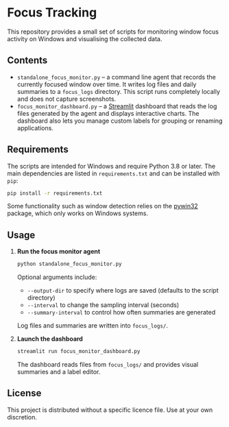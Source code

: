 # Focus Tracking

This repository provides a small set of scripts for monitoring window focus activity on Windows and visualising the collected data.

## Contents

* `standalone_focus_monitor.py` – a command line agent that records the currently focused window over time. It writes log files and daily summaries to a `focus_logs` directory. This script runs completely locally and does not capture screenshots.
* `focus_monitor_dashboard.py` – a [Streamlit](https://streamlit.io/) dashboard that reads the log files generated by the agent and displays interactive charts. The dashboard also lets you manage custom labels for grouping or renaming applications.

## Requirements

The scripts are intended for Windows and require Python 3.8 or later. The main dependencies are listed in `requirements.txt` and can be installed with `pip`:

```bash
pip install -r requirements.txt
```

Some functionality such as window detection relies on the [pywin32](https://pypi.org/project/pywin32/) package, which only works on Windows systems.

## Usage

1. **Run the focus monitor agent**
   ```bash
   python standalone_focus_monitor.py
   ```
   Optional arguments include:
   - `--output-dir` to specify where logs are saved (defaults to the script directory)
   - `--interval` to change the sampling interval (seconds)
   - `--summary-interval` to control how often summaries are generated

   Log files and summaries are written into `focus_logs/`.

2. **Launch the dashboard**
   ```bash
   streamlit run focus_monitor_dashboard.py
   ```
   The dashboard reads files from `focus_logs/` and provides visual summaries and a label editor.

## License

This project is distributed without a specific licence file. Use at your own discretion.
